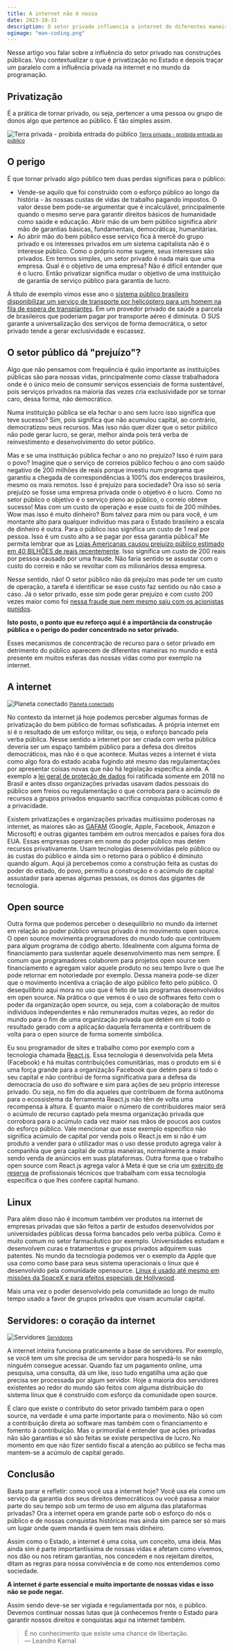 ```yaml
---
title: A internet não é nossa
date: 2023-10-31
description: O setor privado influencia a internet de diferentes maneiras e via de regra, às custas do setor público.
ogimage: "man-coding.png"
---
```


Nesse artigo vou falar sobre a influência do setor privado nas construções públicas. Vou contextualizar o que é privatização no Estado e depois traçar um paralelo com a influência privada na internet e no mundo da programação.

## Privatização

É a prática de tornar privado, ou seja, pertencer a uma pessoa ou grupo de donos algo que pertence ao público. É tão simples assim.

![Terra privada - proibida entrada do público](terra-privada.jpg)
<small>[Terra privada - proibida entrada ao público](https://unsplash.com/photos/blue-and-white-wooden-signage-on-green-grass-field-during-daytime-mWtYBG3HdXU)</small>

## O perigo

É que tornar privado algo público tem duas perdas significas para o público:

- Vende-se aquilo que foi construído com o esforço público ao longo da história - às nossas custas de vidas de trabalho pagando impostos. O valor desse bem pode-se argumentar que é incalculável, principalmente quando o mesmo serve para garantir direitos básicos de humanidade como saúde e educação. Abrir mão de um bem público significa abrir mão de garantias básicas, fundamentais, democráticas, humanitárias.
- Ao abrir mão do bem público esse serviço fica à mercê do grupo privado e os interesses privados em um sistema capitalista não é o interesse público. Como o próprio nome sugere, seus interesses são privados. Em termos simples, um setor privado é nada mais que uma empresa. Qual é o objetivo de uma empresa? Não é difícil entender que é o lucro. Então privatizar significa mudar o objetivo de uma instituição de garantia de serviço público para garantia de lucro.

À título de exemplo vimos esse ano o [sistema público brasileiro disponibilizar um serviço de transporte por helicóptero para um homem na fila de espera de transplantes](https://www.em.com.br/app/noticia/nacional/2023/09/25/interna_nacional,1567032/homem-descobre-na-serra-dos-orgaos-que-e-o-proximo-na-fila-de-transplantes.shtml). Em um provedor privado de saúde a parcela de brasileiros que poderiam pagar por transporte aéreo é diminuta. O SUS garante a universalização dos serviços de forma democrática, o setor privado tende a gerar exclusividade e escassez.

## O setor público dá "prejuízo"?

Algo que não pensamos com frequência é quão importante as instituições públicas são para nossas vidas, principalmente como classe trabalhadora onde é o único meio de consumir serviços essenciais de forma sustentável, pois serviços privados na maioria das vezes cria exclusividade por se tornar caro, dessa forma, não democrático.

Numa instituição pública se ela fechar o ano sem lucro isso significa que teve sucesso? Sim, pois significa que não acumulou capital, ao contrário, democratizou seus recursos. Mas isso não quer dizer que o setor público não pode gerar lucro, se gerar, melhor ainda pois terá verba de reinvestimento e desenvolvimento do setor público.

Mas e se uma instituição pública fechar o ano no prejuízo? Isso é ruim para o povo? Imagine que o serviço de correios público fechou o ano com saúdo negativo de 200 milhões de reais porque investiu num programa que garantiu a chegada de correspondências à 100% dos endereços brasileiros, mesmo os mais remotos. Isso é prejuízo para sociedade? Ora isso só seria prejuízo se fosse uma empresa privada onde o objetivo é o lucro. Como no setor público o objetivo é o serviço pleno ao público, o correio obteve sucesso! Mas com um custo de operação e esse custo foi de 200 milhões. Wow mas isso é muito dinheiro? Bom talvez para mim ou para você, é um montante alto para qualquer indivíduo mas para o Estado brasileiro a escala de dinheiro é outra. Para o público isso significa um custo de 1 real por pessoa. Isso é um custo alto a se pagar por essa garantia pública? Me permita lembrar que as [Lojas Americanas causou prejuízo público estimado em 40 BILHÕES de reais recentemente](https://g1.globo.com/economia/noticia/2023/06/13/americanas-relatorio-mostra-que-fraudes-somam-mais-de-r-40-bilhoes-entenda-o-caso.ghtml). Isso significa um custo de 200 reais por pessoa causado por uma fraude. Não faria sentido se assustar com o custo do correio e não se revoltar com os milionários dessa empresa.

Nesse sentido, não! O setor público não dá prejuízo mas pode ter um custo de operação, a tarefa é identificar se esse custo faz sentido ou não caso a caso. Já o setor privado, esse sim pode gerar prejuízo e com custo 200 vezes maior como foi [nessa fraude que nem mesmo saiu com os acionistas punidos](https://www.brasildefato.com.br/2023/06/17/americanas-admite-fraude-para-aumentar-lucro-mas-blinda-acionistas-bilionarios).

**Isto posto, o ponto que eu reforço aqui é a importância da construção pública e o perigo do poder concentrado no setor privado.**

Esses mecanismos de concentração de recurso para o setor privado em detrimento do público aparecem de diferentes maneiras no mundo e está presente em muitos esferas das nossas vidas como por exemplo na internet.

## A internet

![Planeta conectado](planeta-conectado.jpg)
<small>[Planeta conectado](https://unsplash.com/photos/photo-of-outer-space-Q1p7bh3SHj8)</small>

No contexto da internet já hoje podemos perceber algumas formas de privatização do bem público de formas sofisticadas. A própria internet em si é o resultado de um esforço militar, ou seja, o esforço bancado pela verba pública. Nesse sentido a internet por ser criada com verba pública deveria ser um espaço também público para a defesa dos direitos democráticos, mas não é o que acontece. Muitas vezes a internet é vista como algo fora do estado acaba fugindo até mesmo das regulamentações por apresentar coisas novas que não há legislação específica ainda. A exemplo a [lei geral de proteção de dados](https://www.mpf.mp.br/servicos/lgpd/o-que-e-a-lgpd) foi ratificada somente em 2018 no Brasil e antes disso organizações privadas usavam dados pessoais do público sem freios ou regulamentação o que corrobora para o acúmulo de recursos a grupos privados enquanto sacrifica conquistas públicas como é a privacidade.

Existem privatizações e organizações privadas muitíssimo poderosas na internet, as maiores são as [GAFAM](https://pt.wikipedia.org/wiki/GAFAM) (Google, Apple, Facebook, Amazon e Microsoft) e outras gigantes também em outros mercados e países fora dos EUA. Essas empresas operam em nome do poder público mas detém recursos privativamente. Usam tecnologias desenvolvidas pelo público ou às custas do público e ainda sim o retorno para o público é diminuto quando algum. Aqui já percebemos como a construção feita as custas do poder do estado, do povo, permitiu a construção e o acúmulo de capital assustador para apenas algumas pessoas, os donos das gigantes de tecnologia.

## Open source

Outra forma que podemos perceber o desequilíbrio no mundo da internet em relação ao poder público versus privado é no movimento open source. O open source movimenta programadores do mundo tudo que contribuem para algum programa de código aberto. Idealmente com alguma forma de financiamento para sustentar aquele desenvolvimento mas nem sempre. É comum que programadores colaborem para projetos open source sem financiamento e agregam valor aquele produto no seu tempo livre o que lhe pode retornar em notoriedade por exemplo. Dessa maneira pode-se dizer que o movimento incentiva a criação de algo público feito pelo público. O desequilíbrio aqui mora no uso que é feito de tais programas desenvolvidos em open source. Na prática o que vemos é o uso de softwares feito com o poder da organização open source, ou seja, com a colaboração de muitos indivíduos independentes e não remunerados muitas vezes, ao redor do mundo para o fim de uma organização privada que detém em si todo o resultado gerado com a aplicação daquela ferramenta e contribuem de volta para o open source de forma somente simbólica.

Eu sou programador de sites e trabalho como por exemplo com a tecnologia chamada [React.js](react.dev/). Essa tecnologia é desenvolvida pela Meta (Facebook) e há muitas contribuições comunitárias, mas o produto em si é uma força grande para a organização Facebook que detém para si todo o seu capital e não contribui de forma significativa para a defesa da democracia do uso do software e sim para ações de seu próprio interesse privado. Ou seja, no fim do dia aqueles que contribuem de forma autônoma para o ecossistema da ferramenta React.js não têm de volta uma recompensa à altura. E quanto maior o número de contribuidores maior será o acúmulo de recurso captado pela mesma organização privada que corrobora para o acúmulo cada vez maior nas mãos de poucos aos custos do esforço público. Vale mencionar que esse exemplo específico não significa acúmulo de capital por venda pois o React.js em si não é um produto a vender para o utilizador mas o uso desse produto agrega valor à companhia que gera capital de outras maneiras, normalmente a maior sendo venda de anúncios em suas plataformas. Outra forma que o trabalho open source com React.js agrega valor à Meta é que se cria um [exército de reserva](https://pt.wikipedia.org/wiki/Ex%C3%A9rcito_industrial_de_reserva) de profissionais técnicos que trabalham com essa tecnologia específica o que lhes confere capital humano.

## Linux

Para além disso não é incomum também ver produtos na internet de empresas privadas que são feitos a partir de estudos desenvolvidos por universidades públicas dessa forma bancados pelo verba pública. Como é muito comum no setor farmacêutico por exemplo. Universidades estudam e desenvolvem curas e tratamentos e grupos privados adquirem suas patentes. No mundo da tecnologia podemos ver o exemplo da Apple que usa como como base para seus sistema operacionais o linux que é desenvolvido pela comunidade opensource. [Linux é usado até mesmo em missões da SpaceX e para efeitos especiais de Hollywood](https://truelist.co/blog/linux-statistics/).

Mais uma vez o poder desenvolvido pela comunidade ao longo de muito tempo usado a favor de grupos privados que visam acumular capital.

## Servidores: o coração da internet

![Servidores](servidores.jpg)
<small>[Servidores](https://www.pexels.com/photo/black-server-racks-on-a-room-325229/)</small>

A internet inteira funciona praticamente a base de servidores. Por exemplo, se você tem um site precisa de um servidor para hospedá-lo se não ninguém consegue acessar. Quando faz um pagamento online, uma pesquisa, uma consulta, dá um like, isso tudo engatilha uma ação que precisa ser processada por algum servidor. Hoje a maioria dos servidores existentes ao redor do mundo são feitos com alguma distribuição do sistema linux que é construído com esforço da comunidade open source.

É claro que existe o contributo do setor privado também para o open source, na verdade é uma parte importante para o movimento. Não só com a contribuição direta ao software mas também com o financiamento e fomento à contribuição. Mas o primordial é entender que ações privadas não são garantias e só são feitas se existe perspectiva de lucro. No momento em que não fizer sentido fiscal a atenção ao público se fecha mas mantem-se a acúmulo de capital gerado.

## Conclusão

Basta parar e refletir: como você usa a internet hoje? Você usa ela como um serviço da garantia dos seus direitos democráticos ou você passa a maior parte do seu tempo sob um termo de uso em alguma das plataformas privadas? Ora a internet opera em grande parte sob o esforço do nós o público e de nossas conquistas históricas mas ainda sim parece ser só mais um lugar onde quem manda é quem tem mais dinheiro.

Assim como o Estado, a internet é uma coisa, um conceito, uma ideia. Mas ainda sim é parte importantíssima de nossas vidas e afetam como vivemos, nos dão ou nos retiram garantias, nos concedem e nos rejeitam direitos, ditam as regras para nossa convivência e de como nos entendemos como sociedade.

**A internet é parte essencial e muito importante de nossas vidas e isso não se pode negar.**

Assim sendo deve-se ser vigiada e regulamentada por nós, o público. Devemos continuar nossas lutas que já conhecemos frente o Estado para garantir nossos direitos e conquistas aqui na internet também.

> É no conhecimento que existe uma chance de libertação. <br />
> — Leandro Karnal
